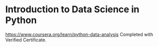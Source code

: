 # Introduction to Data Science in Python
https://www.coursera.org/learn/python-data-analysis
Completed with Verified Certificate.
